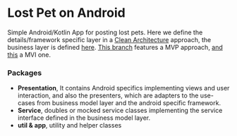 # Lost Pet on Android
Simple Android/Kotlin App for posting lost pets. Here we define the details/framework specific layer in a [Clean Architecture](https://8thlight.com/blog/uncle-bob/2012/08/13/the-clean-architecture.html) approach, the business layer is defined [here](https://github.com/drodobyte/lostpet).
[This branch](https://github.com/drodobyte/lostpet-android/tree/mvp) features a MVP approach, [and this](https://github.com/drodobyte/lostpet-android/tree/mvi) a MVI one.
### Packages
* **Presentation**, It contains Android specifics implementing views and user interaction, and also the presenters, which are adapters to the use-cases from business model layer and the android specific framework.
* **Service**, doubles or mocked service classes implementing the service interface defined in the business model layer.
* **util & app**, utility and helper classes
